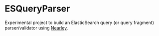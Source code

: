 # ESQueryParser

Experimental project to build an ElasticSearch query (or query fragment) parser/validator using [Nearley](http://nearley.js.org/).

